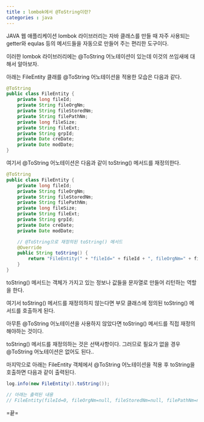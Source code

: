 ```yaml
---
title : lombok에서 @ToString이란?
categories : java 
---
```


JAVA 웹 애플리케이션 lombok 라이브러리는 자바 클래스를 만들 때 자주 사용되는 getter와 equlas 등의 메서드들을 자동으로 만들어 주는 편리한 도구이다.

이러한 lombok 라이브러리에는 @ToString 어노테이션이 있는데 이것의 쓰임새에 대해서 알아보자.

아래는 FileEntity 클래를 @ToString 어노테이션을 적용한 모습은 다음과 같다.

~~~java
@ToString
public class FileEntity {
	private long fileId;
	private String fileOrgNm;
	private String fileStoredNm;
	private String filePathNm;
	private long fileSize;
	private String fileExt;
	private String grpId;
	private Date creDate;
	private Date modDate;
}
~~~

여기서 @ToString 어노테이션은 다음과 같이 toString() 메서드를 재정의한다.

~~~java
@ToString
public class FileEntity {
	private long fileId;
	private String fileOrgNm;
	private String fileStoredNm;
	private String filePathNm;
	private long fileSize;
	private String fileExt;
	private String grpId;
	private Date creDate;
	private Date modDate;

	// @ToString으로 재정의된 toString() 메서드
	@Override
	public String toString() {
		return "FileEntity(" + "fileId=" + fileId + ", fileOrgNm=" + fileOrgNm + ", fileStoredNm=" + fileStoredNm + ", filePathNm=" + filePathNm + ", fileSize=" + filePathNm + ", fileExt=" + fileExt + ", grpId=" + grpId + ", creDate=" + creDate + ", modDate=" + modDate + ")"
	}
}
~~~

toString() 메서드는 객체가 가지고 있는 정보나 값들을 문자열로 만들어 리턴하는 역할을 한다.

여기서 toString() 메서드를 재정의하지 않는다면 부모 클래스에 정의된 toString() 메서드를 호출하게 된다.

아무튼 @ToString 어노테이션을 사용하지 않았다면 toString() 메서드를 직접 재정의해야하는 것이다.

toString() 메서드를 재정의하는 것은 선택사항이다. 그러므로 필요가 없을 경우 @ToString 어노테이션은 없어도 된다..

마지막으로 아래는  FileEntity 객체에서 @ToString 어노테이션을 적용 후 toString을 호출하면 다음과 같이 출력된다.

~~~java
log.info(new FileEntity().toString());

// 아래는 출력된 내용
// FileEntity(fileId=0, fileOrgNm=null, fileStoredNm=null, filePathNm=null, fileSize=0, fileExt=null, grpId=null, creDate=null, modDate=null)
~~~


=끝=









